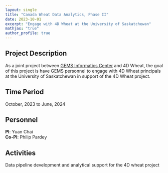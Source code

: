 ```yaml
---
layout: single
title: "Canada Wheat Data Analytics, Phase II"
date: 2023-10-01
excerpt: "Engage with 4D Wheat at the University of Saskatchewan"
mathjax: "true"
author_profile: true
---
```


## Project Description
As a joint project between [GEMS Informatics Center](https://agroinformatics.org/) and 4D Wheat, the goal of this project is have GEMS personnel to engage with 4D Wheat principals at the University of Saskatchewan in support of the 4D Wheat project.

## Time Period
October, 2023 to June, 2024

## Personnel
**PI**: Yuan Chai   
**Co-PI**: Philip Pardey    

## Activities
Data pipeline development and analytical support for the 4D wheat project
